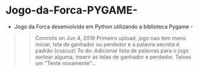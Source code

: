 # Jogo-da-Forca-PYGAME-
- Jogo da Forca desenvolvido em Python utilizando a biblioteca Pygame - 
>> Commits on Jun 4, 2019
  Primeiro upload, jogo nao tem menu iniciar, tela de ganhador ou perdedor e a palavra secreta é padrão (cuscuz)
  >> To do: 
    Adicionar lista de palavras para o jogo sortear alguma, inserir as telas de ganhador e perdedor. Talves um "Tente novamente"...
